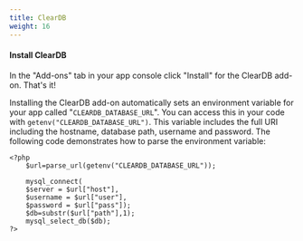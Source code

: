 ```yaml
---
title: ClearDB
weight: 16
---
```


#### Install ClearDB

In the "Add-ons" tab in your app console click "Install" for the ClearDB add-on. That's it!

Installing the ClearDB add-on automatically sets an environment variable for your app called "`CLEARDB_DATABASE_URL`". You can access this in your code with `getenv("CLEARDB_DATABASE_URL")`. This variable includes the full URI including the hostname, database path, username and password. The following code demonstrates how to parse the environment variable:


    <?php
        $url=parse_url(getenv("CLEARDB_DATABASE_URL"));

        mysql_connect(
        $server = $url["host"],
        $username = $url["user"],
        $password = $url["pass"]);
        $db=substr($url["path"],1);
        mysql_select_db($db);
    ?>
